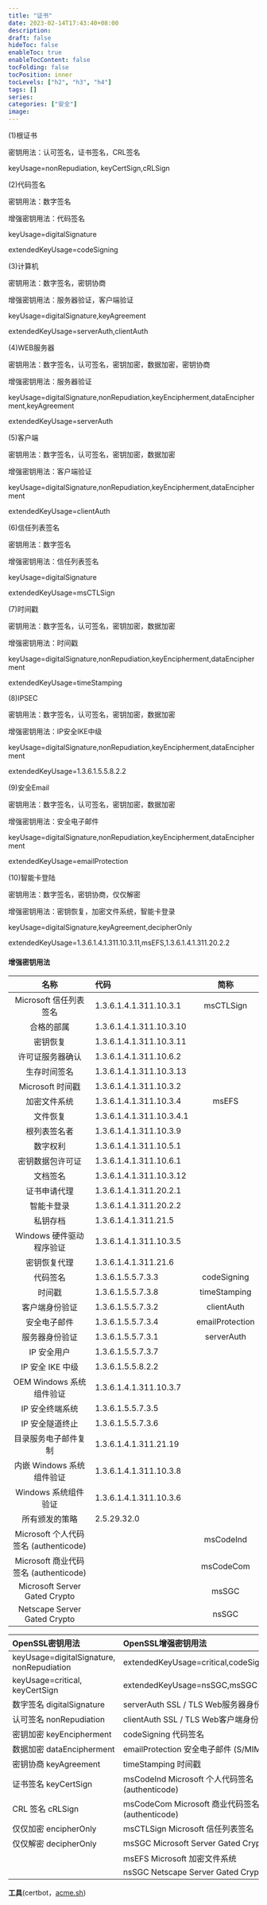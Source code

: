 ```yaml
---
title: "证书"
date: 2023-02-14T17:43:40+08:00
description:
draft: false
hideToc: false
enableToc: true
enableTocContent: false
tocFolding: false
tocPosition: inner
tocLevels: ["h2", "h3", "h4"]
tags: []
series:
categories: ["安全"]
image:
---
```

\(1\)根证书

密钥用法：认可签名，证书签名，CRL签名

keyUsage=nonRepudiation, keyCertSign,cRLSign

\(2\)代码签名

密钥用法：数字签名

增强密钥用法：代码签名

keyUsage=digitalSignature

extendedKeyUsage=codeSigning

\(3\)计算机

密钥用法：数字签名，密钥协商

增强密钥用法：服务器验证，客户端验证

keyUsage=digitalSignature,keyAgreement

extendedKeyUsage=serverAuth,clientAuth

\(4\)WEB服务器

密钥用法：数字签名，认可签名，密钥加密，数据加密，密钥协商

增强密钥用法：服务器验证

keyUsage=digitalSignature,nonRepudiation,keyEncipherment,dataEncipherment,keyAgreement

extendedKeyUsage=serverAuth

\(5\)客户端

密钥用法：数字签名，认可签名，密钥加密，数据加密

增强密钥用法：客户端验证

keyUsage=digitalSignature,nonRepudiation,keyEncipherment,dataEncipherment

extendedKeyUsage=clientAuth

\(6\)信任列表签名

密钥用法：数字签名

增强密钥用法：信任列表签名

keyUsage=digitalSignature

extendedKeyUsage=msCTLSign

\(7\)时间戳

密钥用法：数字签名，认可签名，密钥加密，数据加密

增强密钥用法：时间戳

keyUsage=digitalSignature,nonRepudiation,keyEncipherment,dataEncipherment

extendedKeyUsage=timeStamping

\(8\)IPSEC

密钥用法：数字签名，认可签名，密钥加密，数据加密

增强密钥用法：IP安全IKE中级

keyUsage=digitalSignature,nonRepudiation,keyEncipherment,dataEncipherment

extendedKeyUsage=1.3.6.1.5.5.8.2.2

\(9\)安全Email

密钥用法：数字签名，认可签名，密钥加密，数据加密

增强密钥用法：安全电子邮件

keyUsage=digitalSignature,nonRepudiation,keyEncipherment,dataEncipherment

extendedKeyUsage=emailProtection

\(10\)智能卡登陆

密钥用法：数字签名，密钥协商，仅仅解密

增强密钥用法：密钥恢复，加密文件系统，智能卡登录

keyUsage=digitalSignature,keyAgreement,decipherOnly

extendedKeyUsage=1.3.6.1.4.1.311.10.3.11,msEFS,1.3.6.1.4.1.311.20.2.2

#### 增强密钥用法

| **名称** | **代码** | **简称** |
| :---: | :--- | :---: |
| Microsoft 信任列表签名 | 1.3.6.1.4.1.311.10.3.1 | msCTLSign |
| 合格的部属 | 1.3.6.1.4.1.311.10.3.10 |  |
| 密钥恢复 | 1.3.6.1.4.1.311.10.3.11 |  |
| 许可证服务器确认 | 1.3.6.1.4.1.311.10.6.2 |  |
| 生存时间签名 | 1.3.6.1.4.1.311.10.3.13 |  |
| Microsoft 时间戳 | 1.3.6.1.4.1.311.10.3.2 |  |
| 加密文件系统 | 1.3.6.1.4.1.311.10.3.4 | msEFS |
| 文件恢复 | 1.3.6.1.4.1.311.10.3.4.1 |  |
| 根列表签名者 | 1.3.6.1.4.1.311.10.3.9 |  |
| 数字权利 | 1.3.6.1.4.1.311.10.5.1 |  |
| 密钥数据包许可证 | 1.3.6.1.4.1.311.10.6.1 |  |
| 文档签名 | 1.3.6.1.4.1.311.10.3.12 |  |
| 证书申请代理 | 1.3.6.1.4.1.311.20.2.1 |  |
| 智能卡登录 | 1.3.6.1.4.1.311.20.2.2 |  |
| 私钥存档 | 1.3.6.1.4.1.311.21.5 |  |
| Windows 硬件驱动程序验证 | 1.3.6.1.4.1.311.10.3.5 |  |
| 密钥恢复代理 | 1.3.6.1.4.1.311.21.6 |  |
| 代码签名 | 1.3.6.1.5.5.7.3.3 | codeSigning |
| 时间戳 | 1.3.6.1.5.5.7.3.8 | timeStamping |
| 客户端身份验证 | 1.3.6.1.5.5.7.3.2 | clientAuth |
| 安全电子邮件 | 1.3.6.1.5.5.7.3.4 | emailProtection |
| 服务器身份验证 | 1.3.6.1.5.5.7.3.1 | serverAuth |
| IP 安全用户 | 1.3.6.1.5.5.7.3.7 |  |
| IP 安全 IKE 中级 | 1.3.6.1.5.5.8.2.2 |  |
| OEM Windows 系统组件验证 | 1.3.6.1.4.1.311.10.3.7 |  |
| IP 安全终端系统 | 1.3.6.1.5.5.7.3.5 |  |
| IP 安全隧道终止 | 1.3.6.1.5.5.7.3.6 |  |
| 目录服务电子邮件复制 | 1.3.6.1.4.1.311.21.19 |  |
| 内嵌 Windows 系统组件验证 | 1.3.6.1.4.1.311.10.3.8 |  |
| Windows 系统组件验证 | 1.3.6.1.4.1.311.10.3.6 |  |
| 所有颁发的策略 | 2.5.29.32.0 |  |
| Microsoft 个人代码签名 \(authenticode\) |  | msCodeInd |
| Microsoft 商业代码签名 \(authenticode\) |  | msCodeCom |
| Microsoft Server Gated Crypto |  | msSGC |
| Netscape Server Gated Crypto |  | nsSGC |

| OpenSSL密钥用法 | OpenSSL增强密钥用法 |
| :--- | :--- |
| keyUsage=digitalSignature, nonRepudiation | extendedKeyUsage=critical,codeSigning,1.2.3.4 |
| keyUsage=critical, keyCertSign | extendedKeyUsage=nsSGC,msSGC |
| 数字签名 digitalSignature | serverAuth          SSL / TLS Web服务器身份验证 |
| 认可签名 nonRepudiation | clientAuth           SSL / TLS Web客户端身份验证 |
| 密钥加密 keyEncipherment | codeSigning        代码签名 |
| 数据加密 dataEncipherment | emailProtection  安全电子邮件 \(S/MIME\) |
| 密钥协商 keyAgreement | timeStamping     时间戳 |
| 证书签名 keyCertSign | msCodeInd         Microsoft 个人代码签名 \(authenticode\) |
| CRL 签名 cRLSign | msCodeCom      Microsoft 商业代码签名 \(authenticode\) |
| 仅仅加密 encipherOnly | msCTLSign         Microsoft 信任列表签名 |
| 仅仅解密 decipherOnly | msSGC                Microsoft Server Gated Crypto |
|  | msEFS                Microsoft 加密文件系统 |
|  | nsSGC                Netscape Server Gated Crypto |


**工具**(certbot，[acme.sh](https://github.com/acmesh-official/acme.sh))